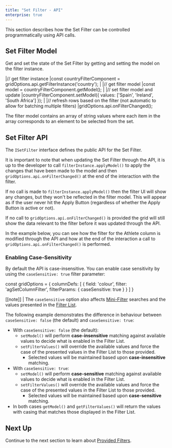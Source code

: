 ```yaml
---
title: "Set Filter - API"
enterprise: true
---
```


This section describes how the Set Filter can be controlled programmatically using API calls.

## Set Filter Model

Get and set the state of the Set Filter by getting and setting the model on the filter instance.

<snippet>
|// get filter instance
|const countryFilterComponent = gridOptions.api.getFilterInstance('country');
|
|// get filter model
|const model = countryFilterComponent.getModel();
|
|// set filter model and update
|countryFilterComponent.setModel({ values: ['Spain', 'Ireland', 'South Africa'] });
|
|// refresh rows based on the filter (not automatic to allow for batching multiple filters)
|gridOptions.api.onFilterChanged();
</snippet>

The filter model contains an array of string values where each item in the array corresponds to an element to be selected from the set.

## Set Filter API

The `ISetFilter` interface defines the public API for the Set Filter.

<interface-documentation interfaceName='ISetFilter' exclude='["getModelFromUi", "applyModel", "doesFilterPass", "onNewRowsLoaded", "onAnyFilterChanged", "getModelAsString"]' overrideSrc='filter-set-api/resources/iSetFilter.json'></interface-documentation>
 
It is important to note that when updating the Set Filter through the API, it is up to the developer to call `filterInstance.applyModel()` to apply the changes that have been made to the model and then `gridOptions.api.onFilterChanged()` at the end of the interaction with the filter.


If no call is made to `filterInstance.applyModel()` then the filter UI will show any changes, but they won't be reflected in the filter model. This will appear as if the user never hit the Apply Button (regardless of whether the Apply Button is active or not).


If no call to `gridOptions.api.onFilterChanged()` is provided the grid will still show the data relevant to the filter before it was updated through the API.

In the example below, you can see how the filter for the Athlete column is modified through the API and how at the end of the interaction a call to `gridOptions.api.onFilterChanged()` is performed.

<grid-example title='Set Filter API' name='set-filter-api' type='mixed' options='{ "enterprise": true, "exampleHeight": 570, "modules": ["clientside", "setfilter", "menu", "filterpanel"] }'></grid-example>

### Enabling Case-Sensitivity

By default the API is case-insensitive. You can enable case sensitivity by using the `caseSensitive: true` filter parameter:

<snippet>
const gridOptions = {
    columnDefs: [
        {
            field: 'colour',
            filter: 'agSetColumnFilter',
            filterParams: {
                caseSensitive: true
            }
        }
    ]
}
</snippet>

[[note]]
| The `caseSensitive` option also affects [Mini-Filter](/filter-set-mini-filter/#enabling-case-sensitive-searches) searches and the values presented in the [Filter List](/filter-set-filter-list/#enabling-value-case-sensitivity).


The following example demonstrates the difference in behaviour between `caseSensitive: false` (the default) and `caseSensitive: true`:
- With `caseSensitive: false` (the default):
  - `setModel()` will perform **case-insensitive** matching against available values to decide what is enabled in the Filter List.
  - `setFilterValues()` will override the available values and force the case of the presented values in the Filter List to those provided.
    - Selected values will be maintained based upon **case-insensitive** matching.
- With `caseSensitive: true`:
  - `setModel()` will perform **case-sensitive** matching against available values to decide what is enabled in the Filter List.
  - `setFilterValues()` will override the available values and force the case of the presented values in the Filter List to those provided.
    - Selected values will be maintained based upon **case-sensitive** matching.
- In both cases `getModel()` and `getFilterValues()` will return the values with casing that matches those displayed in the Filter List.

<grid-example title='Set Filter API - Case Sensitivity' name='set-filter-api-case-sensitive' type='mixed' options='{ "enterprise": true, "exampleHeight": 570, "modules": ["clientside", "setfilter", "menu", "filterpanel"] }'></grid-example>

## Next Up

Continue to the next section to learn about [Provided Filters](/filter-provided/).
